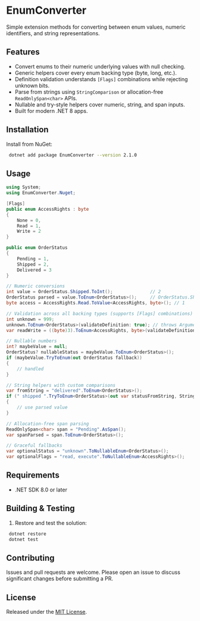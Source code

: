 # EnumConverter

Simple extension methods for converting between enum values, numeric identifiers, and string representations.

## Features
- Convert enums to their numeric underlying values with null checking.
- Generic helpers cover every enum backing type (byte, long, etc.).
- Definition validation understands `[Flags]` combinations while rejecting unknown bits.
- Parse from strings using `StringComparison` or allocation-free `ReadOnlySpan<char>` APIs.
- Nullable and try-style helpers cover numeric, string, and span inputs.
- Built for modern .NET 8 apps.

## Installation
Install from NuGet:

```bash
 dotnet add package EnumConverter --version 2.1.0
```

## Usage
```csharp
using System;
using EnumConverter.Nuget;

[Flags]
public enum AccessRights : byte
{
    None = 0,
    Read = 1,
    Write = 2
}

public enum OrderStatus
{
    Pending = 1,
    Shipped = 2,
    Delivered = 3
}

// Numeric conversions
int value = OrderStatus.Shipped.ToInt();              // 2
OrderStatus parsed = value.ToEnum<OrderStatus>();     // OrderStatus.Shipped
byte access = AccessRights.Read.ToValue<AccessRights, byte>(); // 1

// Validation across all backing types (supports [Flags] combinations)
int unknown = 999;
unknown.ToEnum<OrderStatus>(validateDefinition: true); // throws ArgumentOutOfRangeException
var readWrite = ((byte)3).ToEnum<AccessRights, byte>(validateDefinition: true); // Read | Write

// Nullable numbers
int? maybeValue = null;
OrderStatus? nullableStatus = maybeValue.ToEnum<OrderStatus>();
if (maybeValue.TryToEnum(out OrderStatus fallback))
{
    // handled
}

// String helpers with custom comparisons
var fromString = "delivered".ToEnum<OrderStatus>();
if (" shipped ".TryToEnum<OrderStatus>(out var statusFromString, StringComparison.OrdinalIgnoreCase))
{
    // use parsed value
}

// Allocation-free span parsing
ReadOnlySpan<char> span = "Pending".AsSpan();
var spanParsed = span.ToEnum<OrderStatus>();

// Graceful fallbacks
var optionalStatus = "unknown".ToNullableEnum<OrderStatus>();          // null
var optionalFlags = "read, execute".ToNullableEnum<AccessRights>();    // AccessRights.Read | AccessRights.Execute
```

## Requirements
- .NET SDK 8.0 or later

## Building & Testing
1. Restore and test the solution:

```bash
 dotnet restore
 dotnet test
```

## Contributing
Issues and pull requests are welcome. Please open an issue to discuss significant changes before submitting a PR.

## License
Released under the [MIT License](LICENSE).
